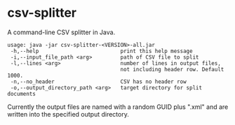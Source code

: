 # csv-splitter
A command-line CSV splitter in Java.

    usage: java -jar csv-splitter-<VERSION>-all.jar
     -h,--help                          print this help message
     -i,--input_file_path <arg>         path of CSV file to split
     -l,--lines <arg>                   number of lines in output files, 
                                        not including header row. Default 1000.
     -n,--no_header                     CSV has no header row
     -o,--output_directory_path <arg>   target directory for split documents

Currently the output files are named with a random GUID plus ".xml" and are written into the specified output directory.
